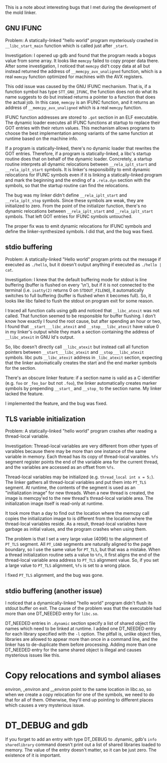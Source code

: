 This is a note about interesting bugs that I met during the
development of the mold linker.

## GNU IFUNC

Problem: A statically-linked "hello world" program mysteriously
crashed in `__libc_start_main` function which is called just after
`_start`.

Investigation: I opened up gdb and found that the program reads a
bogus value from some array. It looks like `memcpy` failed to copy
proper data there.  After some investigation, I noticed that `memcpy`
did't copy data at all but instead returned the address of
`__memcpy_avx_unaligned` function, which is a real `memcpy` function
optimized for machines with the AVX registers.

This odd issue was caused by the GNU IFUNC mechanism.  That is, if a
function symbol has type `STT_GNU_IFUNC`, the function does not do
what its name suggests to do but instead returns a pointer to a
function that does the actual job. In this case, `memcpy` is an IFUNC
function, and it returns an address of `__memcpy_avx_unaligned` which
is a real `memcpy` function.

IFUNC function addresses are stored to `.got` section in an ELF
executable.  The dynamic loader executes all IFUNC functions at
startup to replace their GOT entries with their return values. This
mechanism allows programs to choose the best implementation among
variants of the same function at runtime based on the machine info.

If a program is statically-linked, there's no dynamic loader that
rewrites the GOT entries. Therefore, if a program is
statically-linked, a libc's startup routine does that on behalf of the
dynamic loader. Concretely, a startup routine interprets all dynamic
relocations between `__rela_iplt_start` and `__rela_iplt_start`
symbols.  It is linker's responsibility to emit dynamic relocations
for IFUNC symbols even if it is linking a statically-linked program
and mark the beginning and the ending of a `.rela.dyn` section with
the symbols, so that the startup routine can find the relocations.

The bug was my linker didn't define `__rela_iplt_start` and
`__rela_iplt_stop` symbols. Since these symbols are weak, they are
initialized to zero. From the point of the initializer function,
there's no dynamic relocations between `__rela_iplt_start` and
`__rela_iplt_start` symbols. That left GOT entries for IFUNC symbols
untouched.

The proper fix was to emit dynamic relocations for IFUNC symbols and
define the linker-synthesized symbols. I did that, and the bug was
fixed.

## stdio buffering

Problem: A statically-linked "Hello world" program prints out the
message if executed as `./hello`, but it doesn't output anything if
executed as `./hello | cat`.

Investigation: I knew that the default buffering mode for stdout is
line buffering (buffer is flushed on every '\n'), but if it is not
connected to the terminal (i.e. `isatty(2)` returns 0 on
`STDOUT_FILENO`), it automatically switches to full buffering (buffer
is flushed when it becomes full). So, it looks like libc failed to
flush the stdout on program exit for some reason.

I traced all function calls using gdb and noticed that `__libc_atexit`
was not called. That function seemed to be responsible for buffer
flushing. I don't know how exactly I found the root cause, but after
spending an hour or two, I found that `__start___libc_atexit` and
`__stop___libc_atexit` have value 0 in my linker's output while they
mark a section containing the address of `__libc_atexit` in GNU ld's
output.

So, libc doesn't directly call `__libc_atexit` but instead call all
function pointers between `__start___libc_atexit` and
`__stop___libc_atexit` symbols. libc puts `__libc_atexit` address in
`_libc_atexit` section, expecting that the linker automatically
creates the start and the end marker symbols for the section.

There's an obscure linker feature: if a section name is valid as a C
identifier (e.g. `foo` or `_foo_bar` but not `.foo`), the linker
automatically creates marker symbols by prepending `__start_` and
`__stop_` to the section name. My linker lacked the feature.

I implemented the feature, and the bug was fixed.

## TLS variable initialization

Problem: A statically-linked "hello world" program crashes after
reading a thread-local variable.

Investigation: Thread-local variables are very different from other
types of varaibles because there may be more than one instance of the
same variable in memory. Each thread has its copy of thread-local
varaibles. `%fs` segment register points the end of the variable area
for the current thread, and the variables are accessed as an offset
from `%fs`.

Thread-local variables may be initialized (e.g. `thread_local int x =
5;`). The linker gathers all thread-local variables and put them into
`PT_TLS` segment. At runtime, the contents of the segment is used as
an "initialization image" for new threads. When a new thread is
created, the image is memcpy'ed to the new thread's thread-local
variable area. The initialization image itself is read-only at
runtime.

It took more than a day to find out the location where the memcpy call
copies the initialization image to is different from the location
where the thread-local variables reside. As a result, thread-local
variables have garbage as initial values, and the program crashes when
using them.

The problem is that I set a very large value (4096) to the alignment
of `PT_TLS` segment. All `PT_LOAD` segments are naturally aligned to
the page boundary, so I use the same value for `PT_TLS`, but that was
a mistake. When a thread initialization routine sets a value to `%fs`,
it first aligns the end of the thread-local variable area address to
`PT_TLS` alignment value. So, if you set a large value to `PT_TLS`
alignment, `%fs` is set to a wrong place.

I fixed `PT_TLS` alignment, and the bug was gone.

## stdio buffering (another issue)

I noticed that a dynamically-linked "hello world" program didn't
flush its stdout buffer on exit. The cause of the problem was that the
executable had more than one DT_NEEDED entry for `libc.so`.

DT_NEEDED entries in `.dynamic` section specify a list of shared
object file names which need to be linked at runtime. I added one
DT_NEEDED entry for each library specified with the `-l` option.
The pitfall is, unlike object files, libraries are allowed to
appear more than once in a command line, and the linker has to
de-duplicate them before processing. Adding more than one DT_NEEDED
entry for the same shared object is illegal and causes mysterious
issues like this.

# Copy relocations and symbol aliases

environ, _environ and __environ point to the same location in libc.so,
so when we create a copy relocation for one of the symbols, we need to
do that for all of them. Otherwise, they'll end up pointing to different
places which causes a very mysterious issue.

# DT_DEBUG and gdb

If you forget to add an entry with type DT_DEBUG to .dynamic, gdb's
`info sharedlibrary` command doesn't print out a list of shared
libraries loaded to memory. The value of the entry doesn't matter, so
it can be just zero. The existence of it is important.

